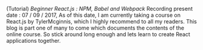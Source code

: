 (Tutorial)
*Beginner React.js : NPM, Babel and Webpack*
Recording present date : 07 / 09 / 2017,  As of this date, I am currently taking a course on React.js by TylerMcginnis, which I highly recommend to all my readers. This blog is part one of many to come which documents the contents of the online course. So stick around long enough and lets learn to create React applications together.

